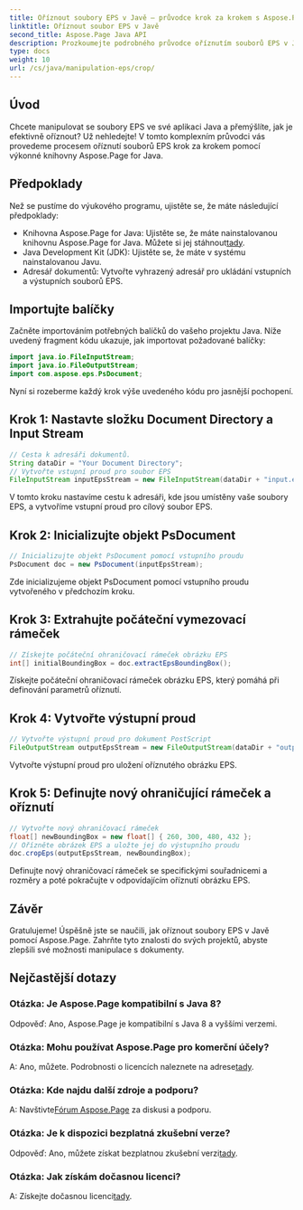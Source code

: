 ```yaml
---
title: Oříznout soubory EPS v Javě – průvodce krok za krokem s Aspose.Page
linktitle: Oříznout soubor EPS v Javě
second_title: Aspose.Page Java API
description: Prozkoumejte podrobného průvodce oříznutím souborů EPS v Javě pomocí Aspose.Page. Vylepšete své dovednosti v manipulaci s dokumenty bez námahy.
type: docs
weight: 10
url: /cs/java/manipulation-eps/crop/
---
```

## Úvod
Chcete manipulovat se soubory EPS ve své aplikaci Java a přemýšlíte, jak je efektivně oříznout? Už nehledejte! V tomto komplexním průvodci vás provedeme procesem oříznutí souborů EPS krok za krokem pomocí výkonné knihovny Aspose.Page for Java.
## Předpoklady
Než se pustíme do výukového programu, ujistěte se, že máte následující předpoklady:
-  Knihovna Aspose.Page for Java: Ujistěte se, že máte nainstalovanou knihovnu Aspose.Page for Java. Můžete si jej stáhnout[tady](https://releases.aspose.com/page/java/).
- Java Development Kit (JDK): Ujistěte se, že máte v systému nainstalovanou Javu.
- Adresář dokumentů: Vytvořte vyhrazený adresář pro ukládání vstupních a výstupních souborů EPS.
## Importujte balíčky
Začněte importováním potřebných balíčků do vašeho projektu Java. Níže uvedený fragment kódu ukazuje, jak importovat požadované balíčky:
```java
import java.io.FileInputStream;
import java.io.FileOutputStream;
import com.aspose.eps.PsDocument;
```
Nyní si rozeberme každý krok výše uvedeného kódu pro jasnější pochopení.
## Krok 1: Nastavte složku Document Directory a Input Stream
```java
// Cesta k adresáři dokumentů.
String dataDir = "Your Document Directory";
// Vytvořte vstupní proud pro soubor EPS
FileInputStream inputEpsStream = new FileInputStream(dataDir + "input.eps");
```
V tomto kroku nastavíme cestu k adresáři, kde jsou umístěny vaše soubory EPS, a vytvoříme vstupní proud pro cílový soubor EPS.
## Krok 2: Inicializujte objekt PsDocument
```java
// Inicializujte objekt PsDocument pomocí vstupního proudu
PsDocument doc = new PsDocument(inputEpsStream);
```
Zde inicializujeme objekt PsDocument pomocí vstupního proudu vytvořeného v předchozím kroku.
## Krok 3: Extrahujte počáteční vymezovací rámeček
```java
// Získejte počáteční ohraničovací rámeček obrázku EPS
int[] initialBoundingBox = doc.extractEpsBoundingBox();
```
Získejte počáteční ohraničovací rámeček obrázku EPS, který pomáhá při definování parametrů oříznutí.
## Krok 4: Vytvořte výstupní proud
```java
// Vytvořte výstupní proud pro dokument PostScript
FileOutputStream outputEpsStream = new FileOutputStream(dataDir + "output_crop.eps");
```
Vytvořte výstupní proud pro uložení oříznutého obrázku EPS.
## Krok 5: Definujte nový ohraničující rámeček a oříznutí
```java
// Vytvořte nový ohraničovací rámeček
float[] newBoundingBox = new float[] { 260, 300, 480, 432 };
// Ořízněte obrázek EPS a uložte jej do výstupního proudu
doc.cropEps(outputEpsStream, newBoundingBox);
```
Definujte nový ohraničovací rámeček se specifickými souřadnicemi a rozměry a poté pokračujte v odpovídajícím oříznutí obrázku EPS.
## Závěr
Gratulujeme! Úspěšně jste se naučili, jak oříznout soubory EPS v Javě pomocí Aspose.Page. Zahrňte tyto znalosti do svých projektů, abyste zlepšili své možnosti manipulace s dokumenty.
## Nejčastější dotazy
### Otázka: Je Aspose.Page kompatibilní s Java 8?
Odpověď: Ano, Aspose.Page je kompatibilní s Java 8 a vyššími verzemi.
### Otázka: Mohu používat Aspose.Page pro komerční účely?
 A: Ano, můžete. Podrobnosti o licencích naleznete na adrese[tady](https://purchase.aspose.com/buy).
### Otázka: Kde najdu další zdroje a podporu?
 A: Navštivte[Fórum Aspose.Page](https://forum.aspose.com/c/page/39) za diskusi a podporu.
### Otázka: Je k dispozici bezplatná zkušební verze?
 Odpověď: Ano, můžete získat bezplatnou zkušební verzi[tady](https://releases.aspose.com/).
### Otázka: Jak získám dočasnou licenci?
 A: Získejte dočasnou licenci[tady](https://purchase.aspose.com/temporary-license/).